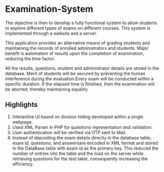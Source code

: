 # Examination-System

The objective is then to develop a fully functional system to allow students to explore different types of exams on different courses. This system is implemented through a website and a server. 

This application provides an alternative means of grading students and maintaining the records of enrolled administrators and students. Major benefit is automation of results upon the completion of examination, reducing the time factor.
	
All the results, questions, student and administrator details are stored in the database. Merit of students will be secured by preventing the human interference during the evaluation.Every exam will be conducted within a specific duration. If the elapsed time is finished, then the examination will be aborted, thereby maintaining equality.

## Highlights

1. Interactive UI based on division hiding developed within a single webpage. 
2. Used XML Parser in PHP for questions representation and validation. 
3. User authentication will be verified via OTP sent to Mail.
4. Instead of depositing the exam details directly in the database table, exam id, questions, and answersare encoded in XML format and stored in the DataBase table with exam id as the primary key. This reduced the number of entries into the table and the load on the server while retrieving questions for the test taker, consequently increasing the efficiency. 
